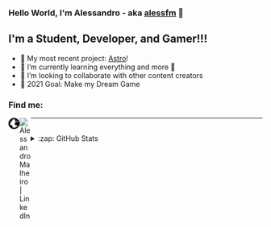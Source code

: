 ### Hello World, I'm Alessandro - aka [alessfm][github] 👋

## I'm a Student, Developer, and Gamer!!!

- 🔭 My most recent project: [Astro][astro]!
- 🌱 I’m currently learning everything and more 🤣
- 👯 I’m looking to collaborate with other content creators
- 🥅 2021 Goal: Make my Dream Game

### Find me:

[<img align="left" alt="@alessfm" width="22px" src="https://raw.githubusercontent.com/iconic/open-iconic/master/svg/globe.svg" />][github]
[<img align="left" alt="Alessandro Malheiro | LinkedIn" width="22px" src="https://cdn.jsdelivr.net/npm/simple-icons@v3/icons/linkedin.svg" />][linkedin]

---
<br />
<details>
  <summary>:zap: GitHub Stats</summary>

  <img align="left" alt="codeSTACKr's GitHub Stats" src="https://github-readme-stats.vercel.app/api?username=11-AleXS&show_icons=true&hide_border=true&theme=algolia" />

</details>

[github]: https://github.com/11-AleXS
[linkedin]: https://www.linkedin.com/in/alessandro-malheiro/
[astro]: https://github.com/11-AleXS/Astro